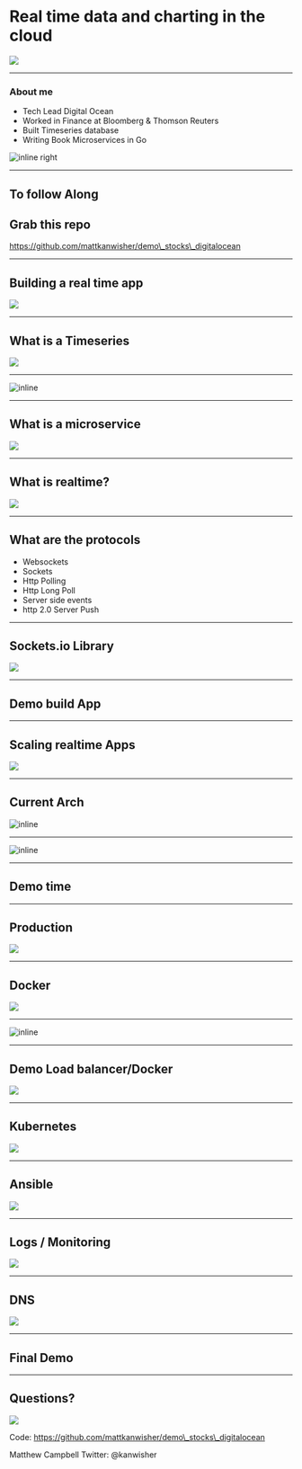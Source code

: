 # Real time data and charting in the cloud
![](mountain.jpg)

---

### About me

- Tech Lead Digital Ocean
- Worked in Finance at Bloomberg & Thomson Reuters
- Built Timeseries database
- Writing Book Microservices in Go

<!-- ![inline](book.png) -->
![inline right](digital_ocean_logo.png)

---

## To follow Along

## Grab this repo
https://github.com/mattkanwisher/demo\_stocks\_digitalocean


---

## Building a real time app
![](boat_sunrise.jpg)

---

## What is a Timeseries
![](rain.jpg)

---

![inline](example-stock.png)

---

## What is a microservice
![](thai_boat.jpg)



---

## What is realtime?
![](sunrise.jpg)

---

## What are the protocols

- Websockets
- Sockets
- Http Polling
- Http Long Poll
- Server side events
- http 2.0 Server Push

---

## Sockets.io Library
![](shoes.png)

---

## Demo build App

<!-- 
initial Node.JS Application
	show demo_server1.js
	index.html
-->
<!--
---


## Deploy on droplet

---
-->

---
<!-- spin up DO droplet  -->	


## Scaling realtime Apps
![](sunrise2.jpg)

---

## Current Arch
![inline](simple_app.png)


---

![inline](redis.png)


---

## Demo time

<!-- spin up one click redis, one droplet for emitter -->


---

## Production
![](mountain2.jpg)

---


## Docker
![](kite.jpg)

---

![inline](final_arch2.png)

---

## Demo Load balancer/Docker
![](bricks_windows.jpg)

---

## Kubernetes
![](jump.jpg)

<!-- arch? -->

---

## Ansible
![](rain.jpg)

---

## Logs / Monitoring
![](bricks1.jpg)

---

## DNS
![](shoes.png)

---

## Final Demo

---

##  Questions?
![](jump2.jpg)

Code:
https://github.com/mattkanwisher/demo\_stocks\_digitalocean

Matthew Campbell
Twitter: @kanwisher

<!--
![inline right 90%](digital_ocean_logo.png)
-->
<!-- todo add DigitalOcean Image -->


<!-- mobile resize? --> 